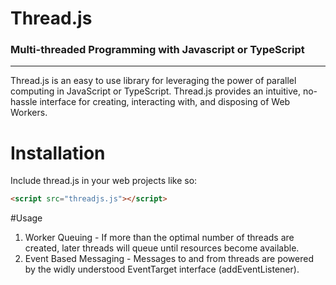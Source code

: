 Thread.js
===========

### Multi-threaded Programming with Javascript or TypeScript
*******

Thread.js is an easy to use library for leveraging the power of parallel computing in JavaScript or TypeScript. Thread.js provides an intuitive, no-hassle interface for creating, interacting with, and disposing of Web Workers. 

# Installation
Include thread.js in your web projects like so:
```html
<script src="threadjs.js"></script>
```

#Usage












<ol>
<li>Worker Queuing - If more than the optimal number of threads are created, later threads will queue until resources become available.</li>
<li>Event Based Messaging - Messages to and from threads are powered by the widly understood EventTarget interface (addEventListener).</li>
</ol>
